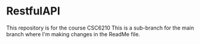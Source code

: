 # RestfulAPI
This repository is for the course CSC6210
This is a sub-branch for the main branch where I'm making changes in the ReadMe file.

